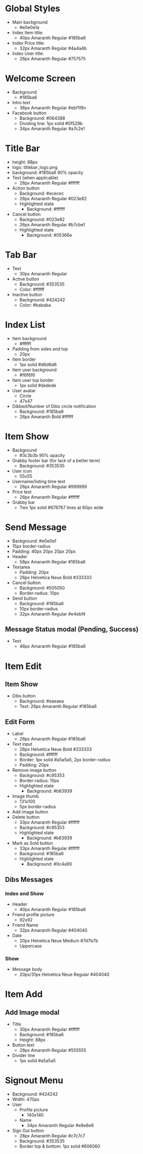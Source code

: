 # Global Styles

- Main background
  - #e0e0e1a
- Index Item title:
  - 40px Amaranth Regular #185ba6
- Index Price title:
  - 32px Amaranth Regular #4a4a4b
- Index User title:
  - 26px Amaranth Regular #757575

# Welcome Screen

- Background
  - #185ba6
- Intro text
  - 36px Amaranth Regular #ebf1f8v
- Facebook button
  - Background: #064388
  - Dividing line: 1px solid #0f529b
  - 34px Amaranth Regular #a7c2e1

# Title Bar

- height: 88px
- logo: titlebar_logo.png
- background: #185ba6 90% opacity
- Text (when applicable)
  - 26px Amaranth Regular #ffffff
- Action button
  - Background: #ececec
  - 26px Amaranth Regular #023e82
  - Highlighted state
    - Background: #ffffff
- Cancel button
  - Background: #023e82
  - 26px Amaranth Regular #b7cbe1
  - Highlighted state
    - Background: #05366e

# Tab Bar

- Text
  - 30px Amaranth Regular
- Active button
  - Background: #353535
  - Color: #ffffff
- Inactive button
  - Background: #424242
  - Color: #bababa

# Index List

- Item background
  - #ffffff
- Padding from sides and top
  - 20px
- Item border
  - 1px solid #d6d6d6
- Item user background
  - #f6f6f6
- Item user top border
  - 1px solid #dedede
- User avatar
  - Circle
  - 47x47
- Dibbed/Number of Dibs circle notification
  - Background: #185ba6
  - 26px Amaranth Bold #ffffff

# Item Show

- Background
  - #3c3b3b 90% opacity
- Grabby footer bar (for lack of a better term)
  - Background: #353535
- User icon
  - 55x55
- Username/listing time text
  - 26px Amaranth Regular #999999
- Price text
  - 26px Amaranth Regular #ffffff
- Grabby bar
  - Two 1px solid #676767 lines at 60px wide

# Send Message

- Background: #e0e0e1
- 15px border-radius
- Padding: 40px 20px 20px 20px
- Header
  - 58px Amaranth Regular #185ba6
- Textarea
  - Padding: 20px
  - 26px Helvetica Neue Bold #333333
- Cancel button
  - Background: #505050
  - Border-radius: 10px
- Send button
  - Background: #185ba6
  - 10px border-radius
  - 32px Amaranth Regular #e4ebf4

## Message Status modal (Pending, Success)

- Text
  - 46px Amaranth Regular #185ba6

# Item Edit

## Item Show

- Dibs button
  - Background: #eaeaea
  - Text: 26px Amaranth Regular #185ba6

## Edit Form

- Label
  - 26px Amaranth Regular #185ba6
- Text input
  - 26px Helvetica Neue Bold #333333
  - Background: #ffffff
  - Border: 1px solid #a5a5a5, 2px border-radius
  - Padding: 20px
- Remove image button
  - Background: #c95353
  - Border-radius: 10px
  - Highlighted state
    - Background: #b63939
- Image thumb
  - 131x100
  - 5px border-radius
- Add image button
- Delete button
  - 33px Amaranth Regular #ffffff
  - Background: #c95353
  - Highlighted state
    - Background: #b63939
- Mark as Sold button
  - 33px Amaranth Regular #ffffff
  - Background: #185ba6
  - Highlighted state
    - Background: #0c4a90

## Dibs Messages

### Index and Show

- Header
  - 40px Amaranth Regular #185ba6
- Friend profile picture
  - 92x92
- Friend Name
  - 32px Amaranth Regular #404040
- Date
  - 20px Helvetica Neue Medium #7d7b7b
  - Uppercase

### Show

- Message body
  - 20px/31px Helvetica Neue Regular #404040

# Item Add

## Add Image modal

- Title
  - 30px Amaranth Regular #ffffff
  - Background: #185ba6
  - Height: 88px
- Button text
  - 28px Amaranth Regular #555555
- Divider line
  - 1px solid #a5a5a5

# Signout Menu

- Background: #424242
- Width: 470px
- User
  - Profile picture
    - 140x140
  - Name
    - 34px Amaranth Regular #e8e8e8
- Sign Out button
  - 28px Amaranth Regular #c7c7c7
  - Background: #353535
  - Border top & bottom: 1px solid #606060